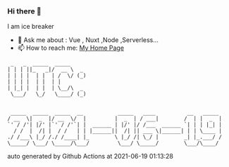 ### Hi there 👋

I am ice breaker

- 💬 Ask me about : Vue , Nuxt ,Node ,Serverless...
- 📫 How to reach me: [My Home Page](https://icebreaker.top/)

```
 _   _  _____  _____     
| | | ||_   _|/  __ \  _ 
| | | |  | |  | /  \/ (_)
| | | |  | |  | |        
| |_| |  | |  | \__/\  _ 
 \___/   \_/   \____/ (_)
                         
                         
 _____  _____  _____  __           _____   ____          __   _____ 
/ __  \|  _  |/ __  \/  |         |  _  | / ___|        /  | |  _  |
`' / /'| |/' |`' / /'`| |  ______ | |/' |/ /___  ______ `| | | |_| |
  / /  |  /| |  / /   | | |______||  /| || ___ \|______| | | \____ |
./ /___\ |_/ /./ /____| |_        \ |_/ /| \_/ |        _| |_.___/ /
\_____/ \___/ \_____/\___/         \___/ \_____/        \___/\____/
```

auto generated by Github Actions at 2021-06-19 01:13:28
